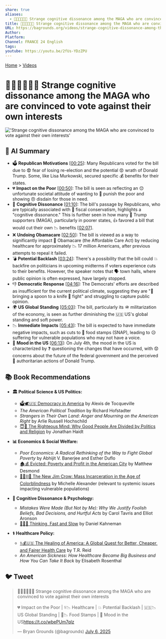 ```yaml
---
share: true
aliases:
  - 😵‍💫🇺🇸🐘🚫 Strange cognitive dissonance among the MAGA who are convinced to vote against their own interests
title: 😵‍💫🇺🇸🐘🚫 Strange cognitive dissonance among the MAGA who are convinced to vote against their own interests
URL: https://bagrounds.org/videos/strange-cognitive-dissonance-among-the-maga-who-are-convinced-to-vote-against-their-own-interests
Author:
Platform:
Channel: FRANCE 24 English
tags:
youtube: https://youtu.be/2fUs-YDzZPU
---
```

[Home](../index.md) > [Videos](./index.md)  
# 😵‍💫🇺🇸🐘🚫 Strange cognitive dissonance among the MAGA who are convinced to vote against their own interests  
!['Strange cognitive dissonance among the MAGA who are convinced to vote against their own interests'](https://youtu.be/2fUs-YDzZPU)  
  
## 🤖 AI Summary  
* 🗳️ **Republican Motivations** \[[00:25](http://www.youtube.com/watch?v=2fUs-YDzZPU&t=25)\]: Many Republicans voted for the bill due to 😨 fear of losing re-election and the potential 😡 wrath of Donald Trump. Some, like Lisa Murkowski, secured specific 💰 benefits for their states.  
* 💔 **Impact on the Poor** \[[00:50](http://www.youtube.com/watch?v=2fUs-YDzZPU&t=50)\]: The bill is seen as reflecting an 😔 unfortunate societal attitude of wanting to 🔨 punish the poor and showing 😠 disdain for those in need.  
* 🤯 **Cognitive Dissonance** \[[01:10](http://www.youtube.com/watch?v=2fUs-YDzZPU&t=70)\]: The bill's passage by Republicans, who are typically associated with 🏦 fiscal conservatism, highlights a "cognitive dissonance." This is further seen in how many 🧢 Trump supporters (MAGA), particularly in poorer states, 👍 favored a bill that would cut their own 📉 benefits \[[02:07](http://www.youtube.com/watch?v=2fUs-YDzZPU&t=127)\].  
* ❌ **Undoing Obamacare** \[[02:50](http://www.youtube.com/watch?v=2fUs-YDzZPU&t=170)\]: The bill is viewed as a way to significantly impact 🏥 Obamacare (the Affordable Care Act) by reducing healthcare for approximately 📉 17 million Americans, after previous attempts to repeal it failed.  
* 💣 **Potential Backlash** \[[03:24](http://www.youtube.com/watch?v=2fUs-YDzZPU&t=204)\]: There's a possibility that the bill could 💥 backfire on politicians in upcoming midterms if voters experience cuts to their benefits. However, the speaker notes that 🗣️ town halls, where public opinion is often expressed, have largely stopped.  
* 👎 **Democratic Response** \[[04:16](http://www.youtube.com/watch?v=2fUs-YDzZPU&t=256)\]: The Democrats' efforts are described as insufficient for the current political climate, suggesting they are "🥄 bringing a spoon to a knife 🔪 fight" and struggling to capture public opinion.  
* 🌍 **US Global Standing** \[[05:03](http://www.youtube.com/watch?v=2fUs-YDzZPU&t=303)\]: The bill, particularly its 🪖 militarization of the economy, is seen as further diminishing the 🇺🇸 US's global standing and soft power.  
* 📉 **Immediate Impacts** \[[05:43](http://www.youtube.com/watch?v=2fUs-YDzZPU&t=343)\]: The bill is expected to have immediate negative impacts, such as cuts to 🍔 food stamps (SNAP), leading to 😥 suffering for vulnerable populations who may not have a voice.  
* 🤔 **Mood in the US** \[[06:13](http://www.youtube.com/watch?v=2fUs-YDzZPU&t=373)\]: On July 4th, the mood in the US is characterized by ❓ questioning the changes that have occurred, with 😟 concerns about the future of the federal government and the perceived 👑 authoritarian actions of Donald Trump.  
  
## 📚 Book Recommendations  
* **🏛️ Political Science & US Politics:**  
    * [🗳️🕊️🇺🇸 Democracy in America](../books/democracy-in-america.md) by Alexis de Tocqueville  
    * *The American Political Tradition* by Richard Hofstadter  
    * *Strangers in Their Own Land: Anger and Mourning on the American Right* by Arlie Russell Hochschild  
    * [😇🧠 The Righteous Mind: Why Good People Are Divided by Politics and Religion](../books/the-righteous-mind.md) by Jonathan Haidt  
  
* **📊 Economics & Social Welfare:**  
    * *Poor Economics: A Radical Rethinking of the Way to Fight Global Poverty* by Abhijit V. Banerjee and Esther Duflo  
    * [🏚️💰 Evicted: Poverty and Profit in the American City](../books/evicted-poverty-and-profit-in-the-american-city.md) by Matthew Desmond  
    * [🧑🏿⛓️🙈 The New Jim Crow: Mass Incarceration in the Age of Colorblindness](../books/the-new-jim-crow-mass-incarceration-in-the-age-of-colorblindness.md) by Michelle Alexander (relevant to systemic issues impacting vulnerable populations)  
  
* **🧠 Cognitive Dissonance & Psychology:**  
    * *Mistakes Were Made (But Not by Me): Why We Justify Foolish Beliefs, Bad Decisions, and Hurtful Acts* by Carol Tavris and Elliot Aronson  
    * [🤔🐇🐢 Thinking, Fast and Slow](../books/thinking-fast-and-slow.md) by Daniel Kahneman  
  
* **⚕️ Healthcare Policy:**  
    * [⚕️💰🇺🇸 The Healing of America: A Global Quest for Better, Cheaper, and Fairer Health Care](../books/the-healing-of-america-a-global-quest-for-better-cheaper-and-fairer-health-care.md) by T.R. Reid  
    * *An American Sickness: How Healthcare Became Big Business and How You Can Take It Back* by Elisabeth Rosenthal  
  
## 🐦 Tweet  
<blockquote class="twitter-tweet" data-theme="dark"><p lang="en" dir="ltr">😵‍💫🇺🇸🐘🚫 Strange cognitive dissonance among the MAGA who are convinced to vote against their own interests<br><br>💔 Impact on the Poor | ⚕️📉 Healthcare | 💥 Potential Backlash | 🇺🇸📉 US Global Standing | 🍔📉 Food Stamps | 🤔 Mood in the US<a href="https://t.co/wbePUm7qlz">https://t.co/wbePUm7qlz</a></p>&mdash; Bryan Grounds (@bagrounds) <a href="https://twitter.com/bagrounds/status/1941668441422954722?ref_src=twsrc%5Etfw">July 6, 2025</a></blockquote> <script async src="https://platform.twitter.com/widgets.js" charset="utf-8"></script>